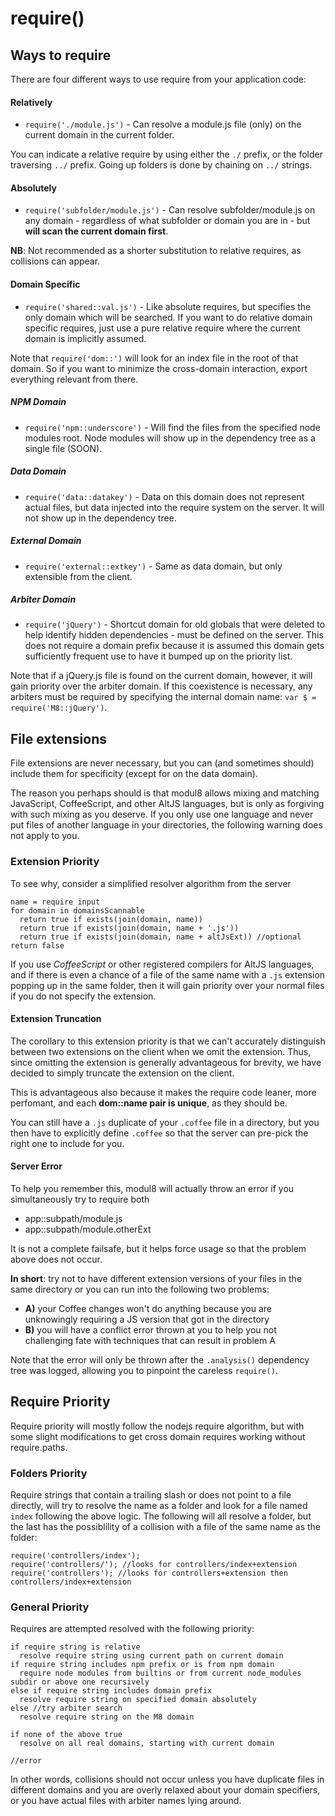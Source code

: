 # require()

## Ways to require

There are four different ways to use require from your application code:

#### Relatively

- `require('./module.js')` - Can resolve a module.js file (only) on the current domain in the current folder.

You can indicate a relative require by using either the `./` prefix, or the folder traversing `../` prefix. Going up folders is done by chaining on `../` strings.

#### Absolutely

- `require('subfolder/module.js')` - Can resolve subfolder/module.js on any domain - regardless of what subfolder or domain you are in - but **will scan the current domain first**.

**NB**: Not recommended as a shorter substitution to relative requires, as collisions can appear.

#### Domain Specific

- `require('shared::val.js')` - Like absolute requires, but specifies the only domain which will be searched. If you want to do relative domain specific requires,
just use a pure relative require where the current domain is implicitly assumed.

Note that `require('dom::')` will look for an index file in the root of that domain. So if you want to minimize the cross-domain interaction,
export everything relevant from there.

##### NPM Domain

- `require('npm::underscore')` - Will find the files from the specified node modules root. Node modules will show up in the dependency tree as a single file (SOON).

##### Data Domain

- `require('data::datakey')` - Data on this domain does not represent actual files, but data injected into the require system on the server. It will not show up in the dependency tree.

##### External Domain

- `require('external::extkey')` - Same as data domain, but only extensible from the client.

##### Arbiter Domain

- `require('jQuery')` - Shortcut domain for old globals that were deleted to help identify hidden dependencies - must be defined on the server.
This does not require a domain prefix because it is assumed this domain gets sufficiently frequent use to have it bumped up on the priority list.

Note that if a jQuery.js file is found on the current domain, however, it will gain priority over the arbiter domain.
If this coexistence is necessary, any arbiters must be  required by specifying the internal domain name: `var $ = require('M8::jQuery')`.

## File extensions

File extensions are never necessary, but you can (and sometimes should) include them for specificity (except for on the data domain).

The reason you perhaps should is that modul8 allows mixing and matching JavaScript, CoffeeScript, and other AltJS languages,
but is only as forgiving with such mixing as you deserve. If you only use one language and never put files of another language in your directories,
the following warning does not apply to you.

### Extension Priority
To see why, consider a simplified resolver algorithm from the server

    name = require input
    for domain in domainsScannable
      return true if exists(join(domain, name))
      return true if exists(join(domain, name + '.js'))
      return true if exists(join(domain, name + altJsExt)) //optional
    return false

If you use _CoffeeScript_ or other registered compilers for AltJS languages,
and if there is even a chance of a file of the same name with a `.js` extension popping up in the same folder,
then it will gain priority over your normal files if you do not specify the extension.

#### Extension Truncation
The corollary to this extension priority is that we can't accurately distinguish between two extensions on the client when we omit the extension.
Thus, since omitting the extension is generally advantageous for brevity, we have decided to simply truncate the extension on the client.

This is advantageous also because it makes the require code leaner, more perfomant, and each **dom::name pair is unique**, as they should be.

You can still have a `.js` duplicate of your `.coffee` file in a directory, but you then have to explicitly define `.coffee` so that the server
can pre-pick the right one to include for you.

#### Server Error
To help you remember this, modul8 will actually throw an error if you simultaneously try to require both

- app::subpath/module.js
- app::subpath/module.otherExt

It is not a complete failsafe, but it helps force usage so that the problem above does not occur.

**In short**: try not to have different extension versions of your files in the same directory or you can run into the following two problems:

- **A)** your Coffee changes won't do anything because you are unknowingly requiring a JS version that got in the directory
- **B)** you will have a conflict error thrown at you to help you not challenging fate with techniques that can result in problem A

Note that the error will only be thrown after the `.analysis()` dependency tree was logged, allowing you to pinpoint the careless `require()`.

## Require Priority
Require priority will mostly follow the nodejs require algorithm, but with some slight modifications to get cross domain requires working without require.paths.

### Folders Priority

Require strings that contain a trailing slash or does not point to a file directly, will try to resolve the name as a folder and look for a file named `index` following the above logic.
The following will all resolve a folder, but the last has the possiblility of a collision with a file of the same name as the folder:

    require('controllers/index');
    require('controllers/'); //looks for controllers/index+extension
    require('controllers'); //looks for controllers+extension then controllers/index+extension

### General Priority

Requires are attempted resolved with the following priority:

    if require string is relative
      resolve require string using current path on current domain
    if require string includes npm prefix or is from npm domain
      require node modules from builtins or from current node_modules subdir or above one recursively
    else if require string includes domain prefix
      resolve require string on specified domain absolutely
    else //try arbiter search
      resolve require string on the M8 domain

    if none of the above true
      resolve on all real domains, starting with current domain

    //error

In other words, collisions should not occur unless you have duplicate files in different domains and
you are overly relaxed about your domain specifiers, or you have actual files with arbiter names lying around.
